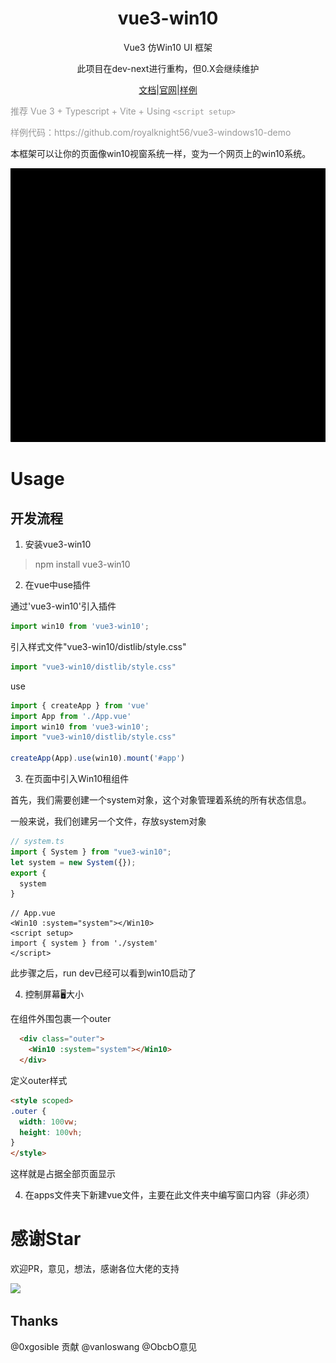 <!--
 * @Author: Royal
 * @LastEditTime: 2022-04-26 15:08:12
 * @Description: 
 * @FilePath: /myindex/README.md
-->

<h1 align="center">vue3-win10</h1>

<div align="center">

Vue3 仿Win10 UI 框架

</div>
<div align="center">

此项目在dev-next进行重构，但0.X会继续维护

</div>
<div align="center">

<a href="http://v3w10.myim.online" target="_blank">文档</a>|<a href="http://v3w10.myim.online" target="_blank">官网</a>|<a href="http://myim.online" target="_blank">样例</a>

</div>

<span style="color:#999;text-align:center">推荐 Vue 3 + Typescript + Vite + Using `<script setup>`
</span>

<span style="color:#999;text-align:center">
样例代码：https://github.com/royalknight56/vue3-windows10-demo
</span>


本框架可以让你的页面像win10视窗系统一样，变为一个网页上的win10系统。

<!-- : [myim.online](http://myim.online) -->
![IMAGE](./rdmassert/open.gif)
<!-- ![IMAGE](./rdmassert/wintmp.gif) -->

# Usage

## 开发流程


1. 安装vue3-win10

> npm install vue3-win10

2. 在vue中use插件

通过'vue3-win10'引入插件
```js
import win10 from 'vue3-win10';
```
引入样式文件"vue3-win10/distlib/style.css"

```js
import "vue3-win10/distlib/style.css"
```

use

```js
import { createApp } from 'vue'
import App from './App.vue'
import win10 from 'vue3-win10';
import "vue3-win10/distlib/style.css"

createApp(App).use(win10).mount('#app')
```


3. 在页面中引入Win10租组件

首先，我们需要创建一个system对象，这个对象管理着系统的所有状态信息。

一般来说，我们创建另一个文件，存放system对象
```ts
// system.ts
import { System } from "vue3-win10";
let system = new System({});
export {
  system
}
```

```vue
// App.vue
<Win10 :system="system"></Win10>
<script setup>
import { system } from './system'
</script>
```

此步骤之后，run dev已经可以看到win10启动了

4. 控制屏幕🖥大小

在组件外围包裹一个outer

```html
  <div class="outer">
    <Win10 :system="system"></Win10>
  </div>
```
定义outer样式
  
```html
<style scoped>
.outer {
  width: 100vw;
  height: 100vh;
}
</style>
```
这样就是占据全部页面显示


4. 在apps文件夹下新建vue文件，主要在此文件夹中编写窗口内容（非必须）

# 感谢Star

欢迎PR，意见，想法，感谢各位大佬的支持

![](https://komarev.com/ghpvc/?username=royalknight56&color=blue)


## Thanks

@0xgosible 贡献
@vanloswang @ObcbO意见
